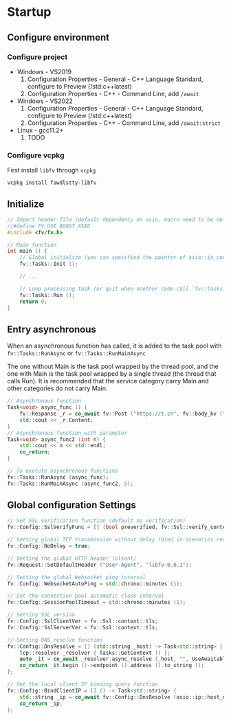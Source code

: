 # Startup

## Configure environment

### Configure project

- Windows - VS2019
	1. Configuration Properties - General - C++ Language Standard, configure to Preview (/std:c++latest)
	2. Configuration Properties - C++ - Command Line, add `/await`
- Windows - VS2022
	1. Configuration Properties - General - C++ Language Standard, configure to Preview (/std:c++latest)
	2. Configuration Properties - C++ - Command Line, add `/await:strict`
- Linux - gcc11.2+
	1. TODO

### Configure vcpkg

First install `libfv` through `vcpkg`

```
vcpkg install fawdlstty-libfv
```

## Initialize

```cpp
// Import header file (default dependency on asio, macro need to be defined if use boost::asio)
//#define FV_USE_BOOST_ASIO
#include <fv/fv.h>

// Main function
int main () {
	// Global initialize (you can specified the pointer of asio::io_context)
	fv::Tasks::Init ();

	// ...

	// Loop processing task (or quit when another code call `fv::Tasks::Stop ()`)
	fv::Tasks::Run ();
	return 0;
}
```

## Entry asynchronous

When an asynchronous function has called, it is added to the task pool with `fv::Tasks::RunAsync` or `fv::Tasks::RunMainAsync`

The one without Main is the task pool wrapped by the thread pool, and the one with Main is the task pool wrapped by a single thread (the thread that calls Run).  It is recommended that the service category carry Main and other categories do not carry Main.

```cpp
// Asynchronous function
Task<void> async_func () {
	fv::Response _r = co_await fv::Post ("https://t.cn", fv::body_kv ("a", "aaa"));
	std::cout << _r.Content;
}
// Asynchronous function with parameter
Task<void> async_func2 (int n) {
	std::cout << n << std::endl;
	co_return;
}

// To execute asynchronous functions
fv::Tasks::RunAsync (async_func);
fv::Tasks::RunMainAsync (async_func2, 5);
```

## Global configuration Settings

```cpp
// Set SSL verification function (default no verification)
fv::Config::SslVerifyFunc = [] (bool preverified, fv::Ssl::verify_context &ctx) { return true; };

// Setting global TCP transmission without delay (Used in scenarios requiring high real-time performance)
fv::Config::NoDelay = true;

// Setting the global HTTP header (client)
fv::Request::SetDefaultHeader ("User-Agent", "libfv-0.0.1");

// Setting the global Websocket ping interval
fv::Config::WebsocketAutoPing = std::chrono::minutes (1);

// Set the connection pool automatic close interval
fv::Config::SessionPoolTimeout = std::chrono::minutes (1);

// Setting SSL version
fv::Config::SslClientVer = fv::Ssl::context::tls;
fv::Config::SslServerVer = fv::Ssl::context::tls;

// Setting DNS resolve function
fv::Config::DnsResolve = [] (std::string _host) -> Task<std::string> {
	Tcp::resolver _resolver { Tasks::GetContext () };
	auto _it = co_await _resolver.async_resolve (_host, "", UseAwaitable);
	co_return _it.begin ()->endpoint ().address ().to_string ();
};

// Set the local client IP binding query function
fv::Config::BindClientIP = [] () -> Task<std::string> {
	std::string _ip = co_await fv::Config::DnsResolve (asio::ip::host_name ());
	co_return _ip;
};
```
